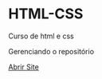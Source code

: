 # HTML-CSS
 Curso de html e css 

Gerenciando o repositório 

<a href="https://cleitontrindadedev.github.io/HTML-CSS/Desafios/"> Abrir Site </a>
